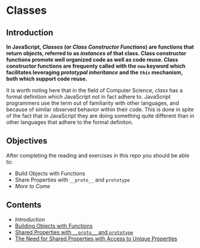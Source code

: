 # Classes

## Introduction

**In JavaScript, _Classes_ (or _Class Constructor Functions_) are functions that return objects, referred to as _instances_ of that class. Class constructor functions promote well organized code as well as code reuse. Class constructor functions are frequenty called with the `new` keyword which facilitates leveraging _prototypal inheritance_ and the _`this`_ mechanism, both which support code reuse.**

It is worth noting here that in the field of Computer Science, _class_ has a formal definition which JavaScript not in fact adhere to. JavaScript programmers use the term out of familiarity with other languages, and because of similar observed behavior within their code. This is done in spite of the fact that in JavaScript they are doing something quite different than in other languages that adhere to the formal definiton.

## Objectives

After completing the reading and exercises in this repo you should be able to:

- Build Objects with Functions
- Share Properties with `__proto__` and `prototype`
- *More to Come*

## Contents

- *Introduction*
- [Building Objects with Functions](markdown/building_objects_with_functions.md)
- [Shared Properties with `__proto__` and `prototype`](markdown/shared_properties.md)
- [The Need for Shared Properties with Access to Unique Properties](shared_accessing_unique.md)
